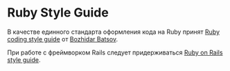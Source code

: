 # Ruby Style Guide

В качестве единного стандарта оформления кода на Ruby принят 
[Ruby coding style guide](https://github.com/bbatsov/ruby-style-guide)
от [Bozhidar Batsov](http://batsov.com/).

При работе с фреймворком Rails следует придерживаться
[Ruby on Rails style guide](https://github.com/bbatsov/rails-style-guide).
